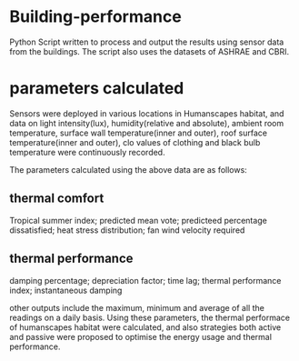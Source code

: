# Building-performance
Python Script written to process and output the results using sensor data from the buildings. The script also uses the datasets of ASHRAE and CBRI.

# parameters calculated
Sensors were deployed in various locations in Humanscapes habitat, and data on light intensity(lux), humidity(relative and absolute), ambient room temperature, surface wall temperature(inner and outer), roof surface temperature(inner and outer), clo values of clothing and black bulb temperature were continuously recorded.

The parameters calculated using the above data are as follows:
## thermal comfort 
Tropical summer index;
predicted mean vote;
predicteed percentage dissatisfied;
heat stress distribution;
fan wind velocity required

## thermal performance
damping percentage;
depreciation factor;
time lag;
thermal performance index;
instantaneous damping


other outputs include the maximum, minimum and average of all the readings on a daily basis. Using these parameters, the thermal performace of humanscapes habitat were calculated, and also strategies both active and passive were proposed to optimise the energy usage and thermal performance.
